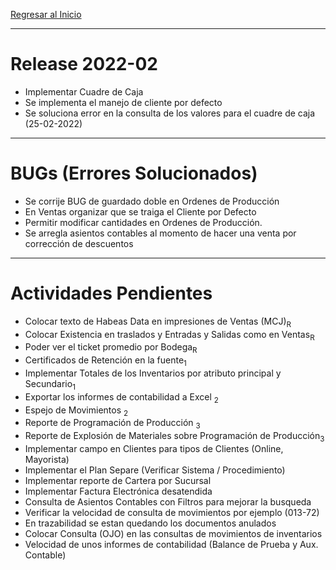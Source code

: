 [Regresar al Inicio](../README.md)

---
# Release 2022-02
- Implementar Cuadre de Caja
- Se implementa el manejo de cliente por defecto
- Se soluciona error en la consulta de los valores para el cuadre de caja (25-02-2022)


---
# BUGs (Errores Solucionados)
- Se corrije BUG de guardado doble en Ordenes de Producción
- En Ventas organizar que se traiga el Cliente por Defecto
- Permitir modificar cantidades en  Ordenes de Producción.
- Se arregla asientos contables al momento de hacer una venta por corrección de descuentos


---
# Actividades Pendientes

- Colocar texto de Habeas Data en impresiones de Ventas (MCJ)<sub>R</sub>
- Colocar Existencia en traslados y Entradas y Salidas como en Ventas<sub>R</sub>
- Poder ver el ticket promedio por Bodega<sub>R</sub>
- Certificados de Retención en la fuente<sub>1</sub>
- Implementar Totales de los Inventarios por atributo principal y Secundario<sub>1</sub>
- Exportar los informes de contabilidad a Excel <sub>2</sub> 
- Espejo de Movimientos <sub>2</sub>
- Reporte de Programación de Producción <sub>3</sub>
- Reporte de Explosión de Materiales sobre Programación de Producción<sub>3</sub>
- Implementar campo en Clientes para tipos de Clientes (Online, Mayorista)
- Implementar el Plan Separe (Verificar Sistema / Procedimiento)
- Implementar reporte de Cartera por Sucursal
- Implementar Factura Electrónica desatendida
- Consulta de Asientos Contables con Filtros para mejorar la busqueda
- Verificar la velocidad de consulta de movimientos por ejemplo (013-72)
- En trazabilidad se estan quedando los documentos anulados
- Colocar Consulta (OJO) en las consultas de movimientos de inventarios
- Velocidad de unos informes de contabilidad (Balance de Prueba y Aux. Contable)
